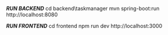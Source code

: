 ***RUN BACKEND***
cd backend\taskmanager
mvn spring-boot:run
http://localhost:8080

***RUN FRONTEND***
cd frontend
npm run dev
http://localhost:3000